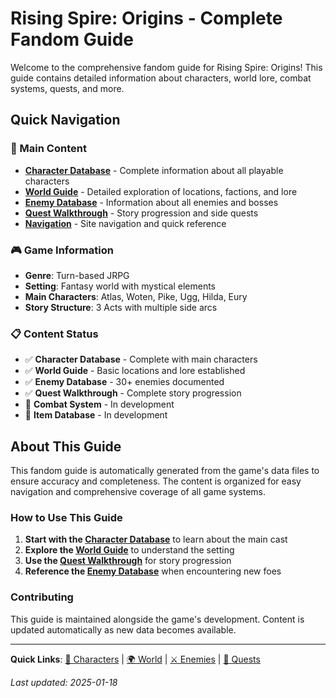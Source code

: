 # Rising Spire: Origins - Complete Fandom Guide

Welcome to the comprehensive fandom guide for Rising Spire: Origins! This guide contains detailed information about characters, world lore, combat systems, quests, and more.

## Quick Navigation

### 📖 Main Content
- **[Character Database](Characters/CharacterDatabase.md)** - Complete information about all playable characters
- **[World Guide](World/WorldGuide.md)** - Detailed exploration of locations, factions, and lore
- **[Enemy Database](Enemies/EnemyDatabase.md)** - Information about all enemies and bosses
- **[Quest Walkthrough](Quests/QuestWalkthrough.md)** - Story progression and side quests
- **[Navigation](Navigation.md)** - Site navigation and quick reference

### 🎮 Game Information
- **Genre**: Turn-based JRPG
- **Setting**: Fantasy world with mystical elements
- **Main Characters**: Atlas, Woten, Pike, Ugg, Hilda, Eury
- **Story Structure**: 3 Acts with multiple side arcs

### 📋 Content Status
- ✅ **Character Database** - Complete with main characters
- ✅ **World Guide** - Basic locations and lore established
- ✅ **Enemy Database** - 30+ enemies documented
- ✅ **Quest Walkthrough** - Complete story progression
- 🚧 **Combat System** - In development
- 🚧 **Item Database** - In development

## About This Guide

This fandom guide is automatically generated from the game's data files to ensure accuracy and completeness. The content is organized for easy navigation and comprehensive coverage of all game systems.

### How to Use This Guide
1. **Start with the [Character Database](Characters/CharacterDatabase.md)** to learn about the main cast
2. **Explore the [World Guide](World/WorldGuide.md)** to understand the setting
3. **Use the [Quest Walkthrough](Quests/QuestWalkthrough.md)** for story progression
4. **Reference the [Enemy Database](Enemies/EnemyDatabase.md)** when encountering new foes

### Contributing
This guide is maintained alongside the game's development. Content is updated automatically as new data becomes available.

---

**Quick Links**: [👥 Characters](Characters/CharacterDatabase.md) | [🌍 World](World/WorldGuide.md) | [⚔️ Enemies](Enemies/EnemyDatabase.md) | [📖 Quests](Quests/QuestWalkthrough.md)

*Last updated: 2025-01-18* 